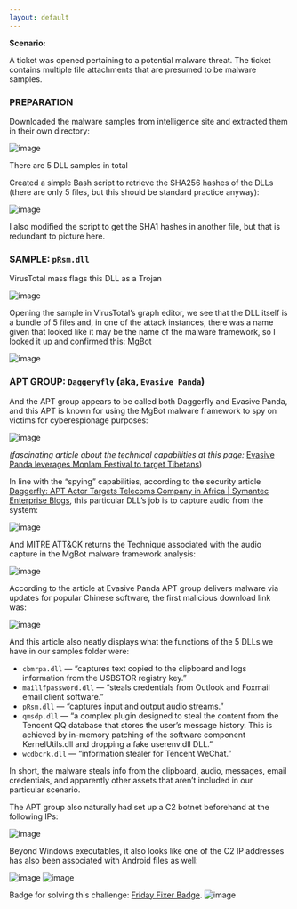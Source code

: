 ```yaml
---
layout: default
---
```



**Scenario:**

A ticket was opened pertaining to a potential malware threat. The ticket contains multiple file attachments that are presumed to be malware samples.

### PREPARATION

Downloaded the malware samples from intelligence site and extracted them in their own directory:

![image](https://github.com/user-attachments/assets/9771ebd6-d7d0-405d-9cb8-5c49fed1c14a)

There are 5 DLL samples in total

Created a simple Bash script to retrieve the SHA256 hashes of the DLLs (there are only 5 files, but this should be standard practice anyway):

![image](https://github.com/user-attachments/assets/1b415620-3a52-4c48-b803-504378fdd649)

I also modified the script to get the SHA1 hashes in another file, but that is redundant to picture here.

### SAMPLE: `pRsm.dll`

VirusTotal mass flags this DLL as a Trojan

![image](https://github.com/user-attachments/assets/6ab83893-ab85-4d37-9309-a233f45b8812)

Opening the sample in VirusTotal’s graph editor, we see that the DLL itself is a bundle of 5 files and, in one of the attack instances, there was a name given that looked like it may be the name of the malware framework, so I looked it up and confirmed this: MgBot

![image](https://github.com/user-attachments/assets/92da63c7-0757-46da-bde6-9a84fbd7a6f7)

### APT GROUP: `Daggeryfly` (aka, `Evasive Panda`)

And the APT group appears to be called both Daggerfly and Evasive Panda, and this APT is known for using the MgBot malware framework to spy on victims for cyberespionage purposes:

![image](https://github.com/user-attachments/assets/efb29d09-51d0-4a00-9a60-4dd69f3ce0df)

*(fascinating article about the technical capabilities at this page:* [Evasive Panda leverages Monlam Festival to target Tibetans](https://www.welivesecurity.com/en/eset-research/evasive-panda-leverages-monlam-festival-target-tibetans/))

In line with the “spying” capabilities, according to the security article [Daggerfly: APT Actor Targets Telecoms Company in Africa | Symantec Enterprise Blogs](https://www.security.com/threat-intelligence/apt-attacks-telecoms-africa-mgbot), this particular DLL’s job is to capture audio from the system:

![image](https://github.com/user-attachments/assets/b19bc4b0-d53e-4b09-9286-57eaf8c65a38)

And MITRE ATT&CK returns the Technique associated with the audio capture in the MgBot malware framework analysis:

![image](https://github.com/user-attachments/assets/5b524553-dc9a-4e91-9db5-72c23b3cdf92)

According to the article at Evasive Panda APT group delivers malware via updates for popular Chinese software, the first malicious download link was:

![image](https://github.com/user-attachments/assets/325ef68e-6e0f-4000-bdf9-3ff7540af28b)

And this article also neatly displays what the functions of the 5 DLLs we have in our samples folder were:

- `cbmrpa.dll` — “captures text copied to the clipboard and logs information from the USBSTOR registry key.”
- `maillfpassword.dll` — “steals credentials from Outlook and Foxmail email client software.”
- `pRsm.dll` — “captures input and output audio streams.”
- `qmsdp.dll` — “a complex plugin designed to steal the content from the Tencent QQ database that stores the user’s message history. This is achieved by in-memory patching of the software component KernelUtils.dll and dropping a fake userenv.dll DLL.”
- `wcdbcrk.dll` — “information stealer for Tencent WeChat.”

In short, the malware steals info from the clipboard, audio, messages, email credentials, and apparently other assets that aren’t included in our particular scenario.

The APT group also naturally had set up a C2 botnet beforehand at the following IPs:

![image](https://github.com/user-attachments/assets/23203790-6d7f-4586-bf5c-a96bd407ef63)

Beyond Windows executables, it also looks like one of the C2 IP addresses has also been associated with Android files as well:

![image](https://github.com/user-attachments/assets/a0d5ae9f-5a77-4d54-92bb-7da35539f003)
![image](https://github.com/user-attachments/assets/efc88a25-6915-465e-9394-b3000b500790)

Badge for solving this challenge: [Friday Fixer Badge](https://tryhackme.com/KimbakiS/badges/friday-fixer).
![image](https://github.com/user-attachments/assets/d7f655ce-47b9-44f0-87cf-3b1064b9a92c)


